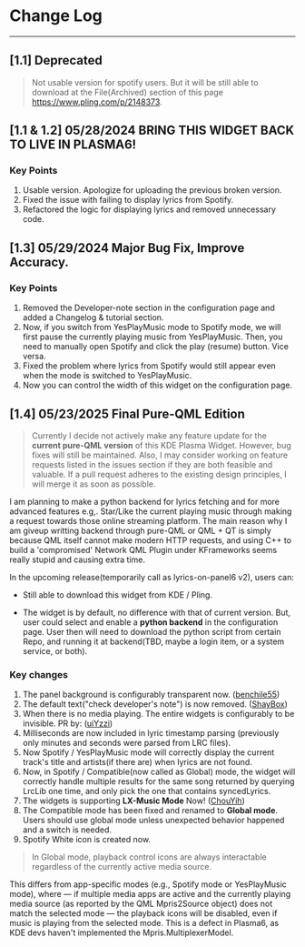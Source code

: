 # Change Log
----
## [1.1] Deprecated
> Not usable version for spotify users. But it will be still able to download at the File(Archived) section of this page https://www.pling.com/p/2148373.


## [1.1 & 1.2] 05/28/2024 BRING THIS WIDGET BACK TO LIVE IN PLASMA6!
### Key Points
1. Usable version. Apologize for uploading the previous broken version.
2. Fixed the issue with failing to display lyrics from Spotify.
3. Refactored the logic for displaying lyrics and removed unnecessary code.




## [1.3] 05/29/2024 Major Bug Fix, Improve Accuracy.
### Key Points
1. Removed the Developer-note section in the configuration page and added a Changelog & tutorial section.
2. Now, if you switch from YesPlayMusic mode to Spotify mode, we will first pause the currently playing music from YesPlayMusic. Then, you need to manually open Spotify and click the play (resume) button. Vice versa.
3. Fixed the problem where lyrics from Spotify would still appear even when the mode is switched to YesPlayMusic.
4. Now you can control the width of this widget on the configuration page.



## [1.4] 05/23/2025 Final Pure-QML Edition
> Currently I decide not actively make any feature update for the **current pure-QML version** of this KDE Plasma Widget. However, bug fixes will still be maintained. Also, I may consider working on feature requests listed in the issues section if they are both feasible and valuable. If a pull request adheres to the existing design principles, I will merge it as soon as possible.


I am planning to make a python backend for lyrics fetching and for more advanced features e.g,. Star/Like the current playing music through making a request towards those online streaming platform. The main reason why I am giveup writting backend through pure-QML or QML + QT is simply because QML itself cannot make modern HTTP requests, and using C++ to build a 'compromised' Network QML Plugin under KFrameworks seems really stupid and causing extra time.

In the upcoming release(temporarily call as lyrics-on-panel6 v2), users can:

* Still able to download this widget from KDE / Pling.

* The widget is by default, no difference with that of current version. But, user could select and enable a **python backend** in the configuration page. User then will need to download the python script from certain Repo, and running it at backend(TBD, maybe a login item, or a system service, or both). 

### Key changes
1. The panel background is configurably transparent now. ([benchile55](https://github.com/KangweiZhu/lyrics-on-panel/issues/8))
2. The default text("check developer's note") is now removed. ([ShayBox](https://github.com/KangweiZhu/lyrics-on-panel/issues/9))
3. When there is no media playing. The entire widgets is configurably to be invisible. PR by: ([uiYzzi](https://github.com/KangweiZhu/lyrics-on-panel/pull/6))
4. Milliseconds are now included in lyric timestamp parsing (previously only minutes and seconds were parsed from LRC files).
5. Now Spotify / YesPlayMusic mode will correctly display the current track's title and artists(if there are) when lyrics are not found.
6. Now, in Spotify / Compatible(now called as Global) mode, the widget will correctly handle multiple results for the same song returned by querying LrcLib one time, and only pick the one that contains syncedLyrics.
7. The widgets is supporting **LX-Music Mode** Now! ([ChouYih](https://github.com/KangweiZhu/lyrics-on-panel/issues/7))
8. The Compatible mode has been fixed and renamed to **Global mode**. Users should use global mode unless unexpected behavior happened and a switch is needed.
9. Spotify White icon is created now. 

> In Global mode, playback control icons are always interactable regardless of the currently active media source.

This differs from app-specific modes (e.g., Spotify mode or YesPlayMusic mode), where — if multiple media apps are active and the currently playing media source (as reported by the QML Mpris2Source object) does not match the selected mode — the playback icons will be disabled, even if music is playing from the selected mode. This is a defect in Plasma6, as KDE devs haven't implemented the Mpris.MultiplexerModel.





